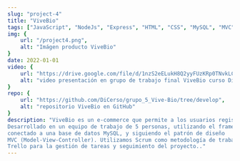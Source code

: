 ```yaml
---
slug: "project-4"
title: "ViveBio"
tags: ["JavaScript", "NodeJs", "Express", "HTML", "CSS", "MySQL", "MVC", "Scrum", "Trello", "Workbench"]
img: {
    url: "/project4.png",
    alt: "Imágen producto ViveBio"
}
date: 2022-01-01
video: {
    url: "https://drive.google.com/file/d/1nzS2eELukH8Q2yyFUzKRp0TNvkLCfeqp/preview",
    alt: "video presentación en grupo de trabajo final ViveBio curso Digital House"
}
repo: {
    url: "https://github.com/DiCerso/grupo_5_Vive-Bio/tree/develop",
    alt: "repositorio ViveBio en GitHub"
}
description: "ViveBio es un e-commerce que permite a los usuarios registrar y gestionar información sobre productos de higiene personal, de origen natural, orgánicos, biodegradables y veganos.
Desarrollado en un equipo de trabajo de 5 personas, utilizando el framework Express.js,
conectado a una base de datos MySQL, y siguiendo el patrón de diseño
MVC (Model-View-Controller). Utilizamos Scrum como metodología de trabajo y
Trello para la gestión de tareas y seguimiento del proyecto.."
---
```



